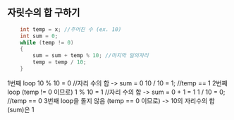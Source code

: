 ## 자릿수의 합 구하기

```c++
    int temp = x; //주어진 수 (ex. 10)
    int sum = 0;
    while (temp != 0)
    {
        sum = sum + temp % 10; //마지막 일의자리
        temp = temp / 10;
    }
```

1번째 loop
10 % 10 = 0 //자리 수의 합 -> sum = 0
10 / 10 = 1; //temp == 1
2번째 loop (temp != 0 이므로)
1 % 10 = 1 //자리 수의 합 -> sum = 0 + 1 = 1
1 / 10 = 0; //temp == 0
3번째 loop을 돌지 않음 (temp == 0 이므로)
-> 10의 자리수의 합(sum)은 1

